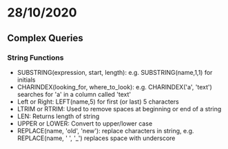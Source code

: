 # 28/10/2020

## Complex Queries


### String Functions

- SUBSTRING(expression, start, length): e.g. SUBSTRING(name,1,1) for initials
- CHARINDEX(looking_for, where_to_look): e.g. CHARINDEX('a', 'text') searches for 'a' in a column called 'text'
- Left or Right: LEFT(name,5) for first (or last) 5 characters
- LTRIM or RTRIM: Used to remove spaces at beginning or end of a string
- LEN: Returns length of string
- UPPER or LOWER: Convert to upper/lower case
- REPLACE(name, 'old', 'new'): replace characters in string, e.g. REPLACE(name, ' ', '_') replaces space with underscore

